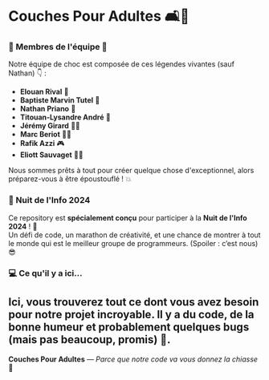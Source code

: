# Couches Pour Adultes 🛋️👶

### 🚨 Membres de l'équipe 🚨

Notre équipe de choc est composée de ces légendes vivantes (sauf Nathan) 👇 :

- **Elouan Rival** 👑
- **Baptiste Marvin Tutel** 🚀
- **Nathan Priano** 🎩
- **Titouan-Lysandre André** 🌈
- **Jérémy Girard** 🧙‍♂️
- **Marc Beriot** 🧑‍🍳
- **Rafik Azzi** 🎮
- **Eliott Sauvaget** 🦸‍♂️

Nous sommes prêts à tout pour créer quelque chose d'exceptionnel, alors préparez-vous à être époustouflé ! 💥

### 🌙 Nuit de l'Info 2024

Ce repository est **spécialement conçu** pour participer à la **Nuit de l'Info 2024** ! 🌟  
Un défi de code, un marathon de créativité, et une chance de montrer à tout le monde qui est le meilleur groupe de programmeurs. (Spoiler : c’est nous) 😎

### 💻 Ce qu'il y a ici...

Ici, vous trouverez tout ce dont vous avez besoin pour notre projet incroyable. Il y a du code, de la bonne humeur et probablement quelques bugs (mais pas beaucoup, promis) 🐛.
---

**Couches Pour Adultes** — *Parce que notre code va vous donnez la chiasse* 👶
